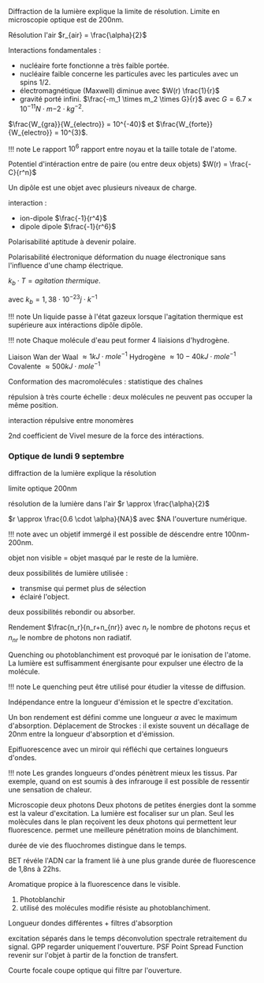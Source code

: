 Diffraction de la lumière explique la limite de résolution.
Limite en microscopie optique est de 200nm.

Résolution l'air $r_{air} = \frac{\alpha}{2}$

Interactions fondamentales :

* nucléaire forte fonctionne a très faible portée.
* nucléaire faible concerne les particules avec les particules avec un spins 1/2.
* électromagnétique (Maxwell) diminue avec $W(r) \frac{1}{r}$
* gravité porté infini. $\frac{-m_1 \times m_2 \times G}{r}$ avec $G = 6.7 \times 10^{-11} N \cdot m{-2} \cdot kg^{-2}$.

$\frac{W_{gra}}{W_{electro}} = 10^{-40}$ et $\frac{W_{forte}}{W_{electro}} = 10^{3}$.

!!! note
    Le rapport $10^6$ rapport entre noyau et la taille totale de l'atome.

Potentiel d'intéraction entre de paire (ou entre deux objets) $W(r) = \frac{-C}{r^n}$

Un dipôle est une objet avec plusieurs niveaux de charge.

interaction :

* ion-dipole $\frac{-1}{r^4}$
* dipole dipole $\frac{-1}{r^6}$

Polarisabilité aptitude à devenir polaire.

Polarisabilité électronique déformation du nuage électronique sans l'influence d'une champ électrique.

$k_b \cdot T = agitation\ thermique$.

avec $k_b = 1,38 \cdot 10^{-23} j \cdot k^{-1}$

!!! note
    Un liquide passe à l'état gazeux lorsque l'agitation thermique est supérieure aux intéractions dipôle dipôle.

!!! note
    Chaque molécule d'eau peut former 4 liaisions d'hydrogène.

Liaison Wan der Waal $\approx 1 kJ \cdot mole^{-1}$
Hydrogène $\approx 10-40 kJ \cdot mole^{-1}$
Covalente $\approx 500 kJ \cdot mole^{-1}$

Conformation des macromolécules : statistique des chaînes

répulsion à très courte échelle : deux molécules ne peuvent pas occuper la même position.

interaction répulsive entre monomères 


2nd coefficient de Vivel mesure de la force des intéractions.



### Optique de lundi 9 septembre

diffraction de la lumière explique la résolution

limite optique 200nm

résolution de la lumière dans l'air $r \approx \frac{\alpha}{2}$

$r \approx \frac{0.6 \cdot \alpha}{NA}$ avec $NA l'ouverture numérique.

!!! note avec un objetif immergé il est possible de déscendre entre 100nm-200nm.

objet non visible = objet masqué par le reste de la lumière.

deux possibilités de lumière utilisée :

* transmise qui permet plus de sélection
* éclairé l'object.

deux possibilités rebondir ou absorber.

Rendement $\frac{n_r}{n_r+n_{nr}} avec $n_r$ le nombre de photons reçus et $n_{nr}$ le nombre de photons non radiatif.

Quenching ou photoblanchiment est provoqué par le ionisation de l'atome. La lumière est suffisamment énergisante pour expulser une électro de la molécule.

!!! note
    Le quenching peut être utilisé pour étudier la vitesse de diffusion.

Indépendance entre la longueur d'émission et le spectre d'excitation.

Un bon rendement est défini comme une longueur $\alpha$ avec le maximum d'absorption.
Déplacement de Strockes : il existe souvent un décallage de 20nm entre la longueur d'absorption et d'émission.

Epifluorescence avec un miroir qui réfléchi que certaines longueurs d'ondes.

!!! note
    Les grandes longueurs d'ondes pénètrent mieux les tissus. Par exemple, quand on est soumis à des infrarouge il est possible de ressentir une sensation de chaleur.


Microscopie deux photons
Deux photons de petites énergies dont la somme est la valeur d'excitation. La lumière est focaliser sur un plan. Seul les molècules dans le plan reçoivent les deux photons qui permettent leur fluorescence.
permet une meilleure pénétration moins de blanchiment.

durée de vie des fluochromes distingue dans le temps.

BET révéle l'ADN car la frament lié à une plus grande durée de fluorescence de 1,8ns à 22hs.

Aromatique propice à la fluorescence dans le visible.

1. Photoblanchir
2. utilisé des molécules modifie résiste au photoblanchiment.

Longueur dondes différentes + filtres d'absorption

excitation séparés dans le temps
déconvolution spectrale retraitement du signal.
GPP regarder uniquement l'ouverture.
PSF Point Spread Function revenir sur l'objet à partir de la fonction de transfert.

Courte focale coupe optique qui filtre par l'ouverture.

